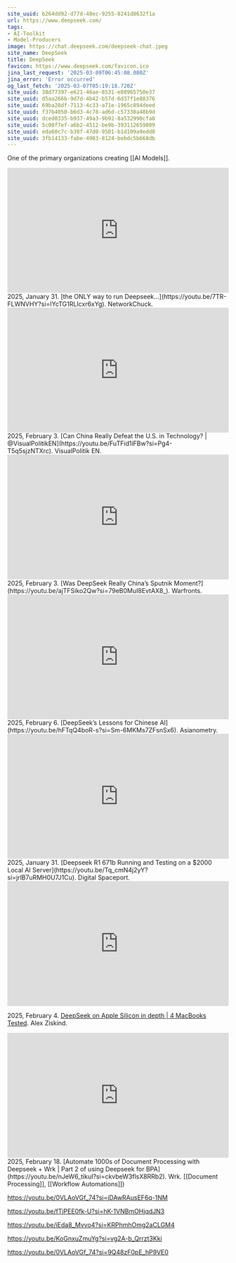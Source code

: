 ```yaml
---
site_uuid: b264dd92-d77d-48ec-9255-8241d8632f1a
url: https://www.deepseek.com/
tags:
- AI-Toolkit
- Model-Producers
image: https://chat.deepseek.com/deepseek-chat.jpeg
site_name: DeepSeek
title: DeepSeek
favicon: https://www.deepseek.com/favicon.ico
jina_last_request: '2025-03-09T06:45:08.080Z'
jina_error: 'Error occurred'
og_last_fetch: '2025-03-07T05:19:18.720Z'
site_uuid: 38d77397-e621-46ae-8531-e08965750e37
site_uuid: d5aa266b-9d7d-4b42-b57d-6d37f1e88376
site_uuid: 69ba28df-7113-4c33-a71e-1965c894deed
site_uuid: f37b4050-b6d3-4c78-ad6d-c57338a48b9d
site_uuid: dced0335-b937-49a3-9b92-8a532990cfa8
site_uuid: 5c08f7ef-a6b2-4512-be9b-393112659809
site_uuid: eda60c7c-b30f-47d0-9501-b1d109a9edd8
site_uuid: 3fb14133-fabe-4983-8124-bebdc5b668db
---
```

One of the primary organizations creating [[AI Models]].
<iframe 
  style="aspect-ratio:16/9;width:100%;height:auto" 
  src="https://www.youtube.com/embed/7TR-FLWNVHY?si=IYcTG1RLIcxr6xYg" 
  title="YouTube video player" 
  frameborder="0" 
  allow="accelerometer; autoplay; clipboard-write; encrypted-media; gyroscope; picture-in-picture; web-share" 
  referrerpolicy="strict-origin-when-cross-origin" 
  allowfullscreen
></iframe>
2025, January 31. [the ONLY way to run Deepseek...](https://youtu.be/7TR-FLWNVHY?si=IYcTG1RLIcxr6xYg). NetworkChuck.

<iframe 
  style="aspect-ratio:16/9;width:100%;height:auto" 
  src="https://www.youtube.com/embed/FuTFid1iFBw?si=Pg4-T5q5sjzNTXrc" 
  title="YouTube video player" 
  frameborder="0" 
  allow="accelerometer; autoplay; clipboard-write; encrypted-media; gyroscope; picture-in-picture; web-share" 
  referrerpolicy="strict-origin-when-cross-origin" 
  allowfullscreen
></iframe>
2025, February 3. [Can China Really Defeat the U.S. in Technology? | @VisualPolitikEN](https://youtu.be/FuTFid1iFBw?si=Pg4-T5q5sjzNTXrc). VisualPolitik EN.

<iframe 
  style="aspect-ratio:16/9;width:100%;height:auto" 
  src="https://www.youtube.com/embed/ajTFSiko2Qw?si=79eB0MuI8EvtAX8_" 
  title="YouTube video player" 
  frameborder="0" 
  allow="accelerometer; autoplay; clipboard-write; encrypted-media; gyroscope; picture-in-picture; web-share" 
  referrerpolicy="strict-origin-when-cross-origin" 
  allowfullscreen
></iframe>
2025, February 3. [Was DeepSeek Really China’s Sputnik Moment?](https://youtu.be/ajTFSiko2Qw?si=79eB0MuI8EvtAX8_). Warfronts.

<iframe 
  style="aspect-ratio:16/9;width:100%;height:auto" 
  src="https://www.youtube.com/embed/hFTqQ4boR-s?si=Sm-6MKMs7ZFsnSx6" 
  title="YouTube video player" 
  frameborder="0" 
  allow="accelerometer; autoplay; clipboard-write; encrypted-media; gyroscope; picture-in-picture; web-share" 
  referrerpolicy="strict-origin-when-cross-origin" 
  allowfullscreen
></iframe>
2025, February 6. [DeepSeek’s Lessons for Chinese AI](https://youtu.be/hFTqQ4boR-s?si=Sm-6MKMs7ZFsnSx6). Asianometry.

<iframe 
  style="aspect-ratio:16/9;width:100%;height:auto" 
  src="https://www.youtube.com/embed/Tq_cmN4j2yY?si=jrlB7uRMH0U7J1Cu" 
  title="YouTube video player" 
  frameborder="0" 
  allow="accelerometer; autoplay; clipboard-write; encrypted-media; gyroscope; picture-in-picture; web-share" 
  referrerpolicy="strict-origin-when-cross-origin" 
  allowfullscreen
></iframe>
2025, January 31. [Deepseek R1 671b Running and Testing on a $2000 Local AI Server](https://youtu.be/Tq_cmN4j2yY?si=jrlB7uRMH0U7J1Cu). Digital Spaceport.
<iframe 
  style="aspect-ratio:16/9;width:100%;height:auto" 
  src="https://www.youtube.com/embed/jdgy9YUSv0s?si=OlU9SN_1f4Fl3Ivg" 
  title="YouTube video player" 
  frameborder="0" 
  allow="accelerometer; autoplay; clipboard-write; encrypted-media; gyroscope; picture-in-picture; web-share" 
  referrerpolicy="strict-origin-when-cross-origin" 
  allowfullscreen
></iframe>

2025, February 4. [DeepSeek on Apple Silicon in depth | 4 MacBooks Tested](https://youtu.be/jdgy9YUSv0s?si=OlU9SN_1f4Fl3Ivg). Alex Ziskind.

<iframe 
  style="aspect-ratio:16/9;width:100%;height:auto" 
  src="https://www.youtube.com/embed/nJeW6_tikuI?si=ckvbeW3flsX8RRb2" 
  title="YouTube video player" 
  frameborder="0" 
  allow="accelerometer; autoplay; clipboard-write; encrypted-media; gyroscope; picture-in-picture; web-share" 
  referrerpolicy="strict-origin-when-cross-origin" 
  allowfullscreen
></iframe>
2025, February 18. [Automate 1000s of Document Processing with Deepseek + Wrk | Part 2 of using Deepseek for BPA](https://youtu.be/nJeW6_tikuI?si=ckvbeW3flsX8RRb2). Wrk. [[Document Processing]], [[Workflow Automations]])

https://youtu.be/0VLAoVGf_74?si=jDAwRAusEF6q-1NM

https://youtu.be/fTjPEE0fk-U?si=hK-1VNBmOHjqdJN3

https://youtu.be/iEda8_Mvvo4?si=KRPhmhOmg2aCLGM4

https://youtu.be/KoGnxuZmuYg?si=vg2A-b_Qrrzt3Kki


https://youtu.be/0VLAoVGf_74?si=9Q48zF0pE_hP9VE0